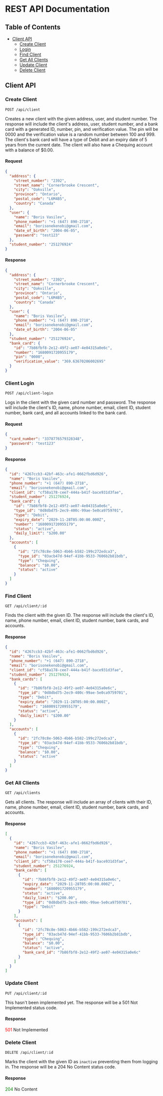 # REST API Documentation

## Table of Contents

- [Client API](#client-api)
  - [Create Client](#create-client)
  - [Login](#client-login)
  - [Find Client](#find-client)
  - [Get All Clients](#get-all-clients)
  - [Update Client](#update-client)
  - [Delete Client](#delete-client)

## Client API

### Create Client

`POST /api/client`

Creates a new client with the given address, user, and student number. The response will include the client's address,
user, student number, and a bank card with a generated ID, number, pin, and verification value. The pin will be 0000 and
the verification value is a random number between 100 and 999. The client's bank card will have a type of Debit and an
expiry date of 5 years from the current date. The client will also have a Chequing account with a balance of $0.00.

#### Request

```json
{
  "address": {
    "street_number": "2392",
    "street_name": "Cornerbrooke Crescent",
    "city": "Oakville",
    "province": "Ontario",
    "postal_code": "L6M4B5",
    "country": "Canada"
  },
  "user": {
    "name": "Boris Vasilev",
    "phone_number": "+1 (647) 890-2718",
    "email": "borisonekenobi@gmail.com",
    "date_of_birth": "2004-06-05",
    "password": "test123"
  },
  "student_number": "251276924"
}
```

#### Response

```json
{
  "address": {
    "street_number": "2392",
    "street_name": "Cornerbrooke Crescent",
    "city": "Oakville",
    "province": "Ontario",
    "postal_code": "L6M4B5",
    "country": "Canada"
  },
  "user": {
    "name": "Boris Vasilev",
    "phone_number": "+1 (647) 890-2718",
    "email": "borisonekenobi@gmail.com",
    "date_of_birth": "2004-06-05"
  },
  "student_number": "251276924",
  "bank_card": {
    "id": "7b86fbf8-2e12-49f2-ae07-4e04315a0e6c",
    "number": "1680091720955179",
    "pin": "0000",
    "verification_value": "369.63670206002695"
  }
}
```

### Client Login

`POST /api/client-login`

Logs in the client with the given card number and password. The response will include the client's ID, name, phone
number, email, client ID, student number, bank card, and all accounts linked to the bank card.

#### Request

```json
{
  "card_number": "3378776579328348",
  "password": "test123"
}
```

#### Response

```json
{
  "id": "4267ccb3-42bf-463c-afe1-0662fbd6d926",
  "name": "Boris Vasilev",
  "phone_number": "+1 (647) 890-2718",
  "email": "borisonekenobi@gmail.com",
  "client_id": "cf58a178-cee7-444a-b41f-bace931d3fae",
  "student_number": 251276924,
  "bank_card": {
    "id": "7b86fbf8-2e12-49f2-ae07-4e04315a0e6c",
    "type_id": "0d8dbd75-2ec9-400c-99ae-5e0ca9759701",
    "type": "Debit",
    "expiry_date": "2029-11-28T05:00:00.000Z",
    "number": "1680091720955179",
    "status": "active",
    "daily_limit": "$200.00"
  },
  "accounts": [
    {
      "id": "2fc78c8e-5063-4b66-b582-199c272edca3",
      "type_id": "03acb47d-94ef-41bb-9533-7606b2b81bdb",
      "type": "Chequing",
      "balance": "$0.00",
      "status": "active"
    }
  ]
}
```

### Find Client

`GET /api/client/:id`

Finds the client with the given ID. The response will include the client's ID, name, phone number, email, client ID,
student number, bank cards, and accounts.

#### Response

```json
{
  "id": "4267ccb3-42bf-463c-afe1-0662fbd6d926",
  "name": "Boris Vasilev",
  "phone_number": "+1 (647) 890-2718",
  "email": "borisonekenobi@gmail.com",
  "client_id": "cf58a178-cee7-444a-b41f-bace931d3fae",
  "student_number": 251276924,
  "bank_cards": [
    {
      "id": "7b86fbf8-2e12-49f2-ae07-4e04315a0e6c",
      "type_id": "0d8dbd75-2ec9-400c-99ae-5e0ca9759701",
      "type": "Debit",
      "expiry_date": "2029-11-28T05:00:00.000Z",
      "number": "1680091720955179",
      "status": "active",
      "daily_limit": "$200.00"
    }
  ],
  "accounts": [
    {
      "id": "2fc78c8e-5063-4b66-b582-199c272edca3",
      "type_id": "03acb47d-94ef-41bb-9533-7606b2b81bdb",
      "type": "Chequing",
      "balance": "$0.00",
      "status": "active"
    }
  ]
}
```

### Get All Clients

`GET /api/clients`

Gets all clients. The response will include an array of clients with their ID, name, phone number, email, client ID,
student number, bank cards, and accounts.

#### Response

```json
[
  {
    "id": "4267ccb3-42bf-463c-afe1-0662fbd6d926",
    "name": "Boris Vasilev",
    "phone_number": "+1 (647) 890-2718",
    "email": "borisonekenobi@gmail.com",
    "client_id": "cf58a178-cee7-444a-b41f-bace931d3fae",
    "student_number": 251276924,
    "bank_cards": [
      {
        "id": "7b86fbf8-2e12-49f2-ae07-4e04315a0e6c",
        "expiry_date": "2029-11-28T05:00:00.000Z",
        "number": "1680091720955179",
        "status": "active",
        "daily_limit": "$200.00",
        "type_id": "0d8dbd75-2ec9-400c-99ae-5e0ca9759701",
        "type": "Debit"
      }
    ],
    "accounts": [
      {
        "id": "2fc78c8e-5063-4b66-b582-199c272edca3",
        "type_id": "03acb47d-94ef-41bb-9533-7606b2b81bdb",
        "type": "Chequing",
        "balance": "$0.00",
        "status": "active",
        "bank_card_id": "7b86fbf8-2e12-49f2-ae07-4e04315a0e6c"
      }
    ]
  }
]
```

### Update Client

`PUT /api/client/:id`

This hasn't been implemented yet. The response will be a 501 Not Implemented status code.

#### Response

<span style="color:red">501</span> Not Implemented

### Delete Client

`DELETE /api/client/:id`

Marks the client with the given ID as `inactive` preventing them from logging in. The response will be a 204 No Content
status code.

#### Response

<span style="color:green">204</span> No Content